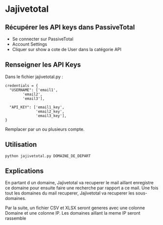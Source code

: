 # Jajivetotal

## Récupérer les API keys dans PassiveTotal

* Se connecter sur PassiveTotal
* Account Settings
* Cliquer sur show a cote de User dans la catégorie API

## Renseigner les API Keys

Dans le fichier jajivetotal.py :

```
credentials = {
  "USERNAME": ['email1', 
  		'email2', 
  		'email3'],

  "API_KEY": ['email1_key',
              'email2_key', 
              'email3_key'],
}
```
Remplacer par un ou plusieurs compte.

## Utilisation

```
python jajivetotal.py DOMAINE_DE_DEPART
```

## Explications

En partant d un domaine, Jajivetotal va recuperer le mail aillant enregistre ce domaine pour ensuite faire une recherche par rapport a ce mail. Une fois tout les domaines du mail recuperer, Jajivetotal va recuperer les sous-domaines.

Par la suite, un fichier CSV et XLSX seront generes avec une colonne Domaine et une colonne IP. Les domaines aillant la meme IP seront rassemble
